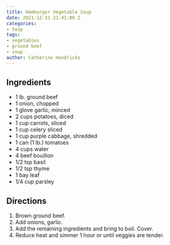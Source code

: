 ```yaml
---
title: Hamburger Vegetable Soup
date: 2021-12-31 21:41:00 Z
categories:
- Soup
tags:
- vegetables
- ground beef
- soup
author: Catherine Hendricks
---
```


## Ingredients
* 1 lb. ground beef
* 1 onion, chopped
* 1 glove garlic, minced
* 2 cups potatoes, diced
* 1 cup carrots, sliced
* 1 cup celery sliced
* 1 cup purple cabbage, shredded
* 1 can (1 lb.) tomatoes
* 4 cups water
* 4 beef bouillon
* 1/2 tsp basil
* 1/2 tsp thyme
* 1 bay leaf
* 1/4 cup parsley

## Directions
1. Brown ground beef. 
2. Add onions, garlic.
3. Add the remaining ingredients and bring to boil. Cover.
4. Reduce heat and simmer 1 hour or until veggies are tender. 
